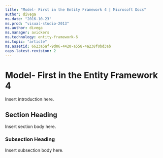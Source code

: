 ```yaml
---
title: "Model- First in the Entity Framework 4 | Microsoft Docs"
author: divega
ms.date: "2016-10-23"
ms.prod: "visual-studio-2013"
ms.author: divega
ms.manager: avickers
ms.technology: entity-framework-6
ms.topic: "article"
ms.assetid: 6623a5af-9d06-4420-a558-4a238f0bd3ab
caps.latest.revision: 2
---
```

# Model- First in the Entity Framework 4
Insert introduction here.  
  
## Section Heading  
 Insert section body here.  
  
### Subsection Heading  
 Insert subsection body here.
